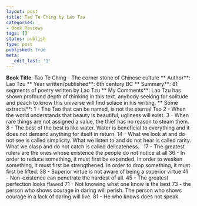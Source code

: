 ```yaml
---
layout: post
title: Tao Te Ching by Lao Tzu
categories:
- Book Reviews
tags: []
status: publish
type: post
published: true
meta:
  _edit_last: '1'
---
```

**Book Title**: Tao Te Ching - The corner stone of Chinese culture ** Author**: Lao Tzu ** Year written/published**: 6th century BC ** Summary**: 81 segments of poetry written by Lao Tzu ** My Comments**: Lao Tzu has shown profound depth of thinking in this text. anybody seeking for solitude and peach to know this universe will find solace in his writing. ** Some extracts**: 1 - The Tao that can be named, is not the eternal Tao 2 - When the world understands that beauty is beautiful, ugliness will exist. 3 - When rare things are not assigned a value, the thief has no reason to steam them. 8 - The best of the best is like water. Water is beneficial to everything and it does not demand anything for itself in return. 14 - What we look at and do not see is called simplicity. What we listen to and do not hear is called rarity. What we clasp and do not catch is called delicateness.   17 - The greatest rulers are the ones whose existence the people do not notice at all 36 - In order to reduce something, it must first be expanded. In order to weaken something, it must first be strengthened. In order to drop something, it must first be lifted. 38 - Superior virtue is not aware of being a superior virtue 41 - Non-existence can penetrate the hardest of all. 45 - The greatest perfection looks flawed 71 - Not knowing what one know is the best 73 - the person who shows courage in daring will perish. The person who shows courage in a lack of daring will live. 81 - He who knows does not speak.
